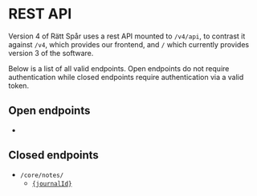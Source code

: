 # REST API
Version 4 of Rätt Spår uses a rest API mounted to `/v4/api`, to contrast it against `/v4`, which provides our frontend, and `/` which currently provides version 3 of the software.

Below is a list of all valid endpoints. Open endpoints do not require authentication while closed endpoints require authentication via a valid token.

## Open endpoints
  *
## Closed endpoints
  * `/core/notes/`
    * [`{journalId}`](core/notes.md)